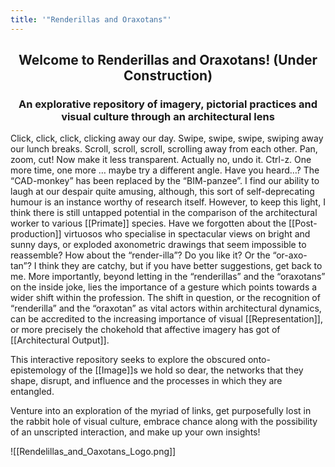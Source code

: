 ```yaml
---
title: '"Renderillas and Oraxotans"'
---
```

 ## <p align= "center">Welcome to Renderillas and Oraxotans!  (Under Construction)</p>
 ### <p align= "center"> An explorative repository of imagery, pictorial practices and visual culture through an architectural lens</p>
  Click, click, click, clicking away our day. Swipe, swipe, swipe, swiping away our lunch breaks. Scroll, scroll, scroll, scrolling away from each other. Pan, zoom, cut! Now make it less transparent. Actually no, undo it. Ctrl-z. One more time, one more … maybe try a different angle. Have you heard…? The “CAD-monkey” has been replaced by the “BIM-panzee”. I find our ability to laugh at our despair quite amusing, although, this sort of self-deprecating humour is an instance worthy of research itself. However, to keep this light, I think there is still untapped potential in the comparison of the architectural worker to various [[Primate]] species. Have we forgotten about the [[Post-production]] virtuosos who specialise in spectacular views on bright and sunny days, or exploded axonometric drawings that seem impossible to reassemble? How about the “render-illa”? Do you like it? Or the “or-axo-tan”? I think they are catchy, but if you have better suggestions, get back to me. More importantly, beyond letting in the “renderillas” and the “oraxotans” on the inside joke, lies the importance of a gesture which points towards a wider shift within the profession. The shift in question, or the recognition of “renderilla” and the “oraxotan” as vital actors within architectural dynamics, can be accredited to the increasing importance of visual [[Representation]], or more precisely the chokehold that affective imagery has got of [[Architectural Output]]. 

  This interactive repository seeks to explore the obscured onto-epistemology of the [[Image]]s we hold so dear, the networks that they shape, disrupt, and influence and the processes in which they are entangled.

  Venture into an exploration of the myriad of links, get purposefully lost in the rabbit hole of visual culture, embrace chance along with the possibility of an unscripted interaction, and make up your own insights! 

![[Rendelillas_and_Oaxotans_Logo.png]]



